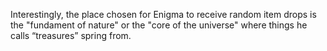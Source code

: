 Interestingly, the place chosen for Enigma to receive random item drops is the "fundament of nature" or the "core of the universe" where things he calls “treasures” spring from.